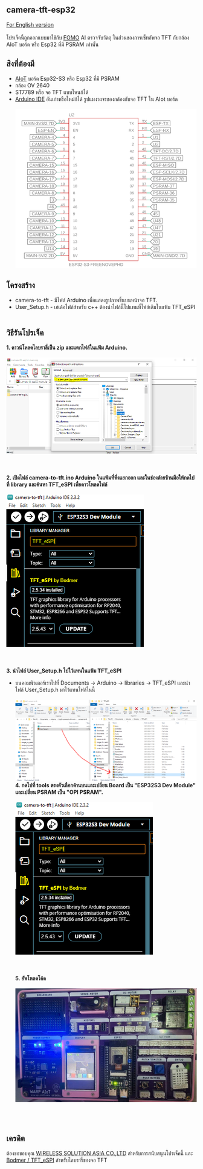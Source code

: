 ## camera-tft-esp32
 [For English version](https://github.com/San279/AIoT_Board/blob/main/camera-tft-esp32/README.md)
 <br/>
 <br/>
 โปรเจ็คนี้ถูกออกแบบมาใช้กับ [FOMO](https://docs.edgeimpulse.com/docs/edge-impulse-studio/learning-blocks/object-detection/fomo-object-detection-for-constrained-devices) AI ตรวจจับวัตถุ ในส่วนของการเซ็ทอัพจอ TFT กับกล้อง AIoT บอร์ด หรือ Esp32 ที่มี PSRAM เท่านั้น
<br/>
## สิงที่ต้องมี
 - [AIoT](https://wirelesssolution.asia/) บอร์ด Esp32-S3 หรือ Esp32 ที่มี PSRAM
 - กล้อง OV 2640
 - ST7789 หรือ จอ TFT แบบไหนก้ได้ <br/>
 - [Arduino IDE](https://www.arduino.cc/en/software) อันเก่าหรือใหม่ก้ได้
   รูปแผงวงจรของกล้องกับจอ TFT ใน AIot บอร์ด <br/> <br/>
  ![alt_text](/camera-tft-esp32/images-for-readme/pinout.PNG)
## โครงสร้าง
 - camera-to-tft - มีไฟล์ Arduino เพื่อแสดงรูปภาพขึ้นบนหน้าจอ TFT.
 - User_Setup.h - เฮเด้อไฟล์สำหรับ c++ ต้องนำไฟล์นี้ไปแทนที่ไฟล์เดิมในแฟ้ม TFT_eSPI  <br/> <br/>
## วิธีรันโปรเจ็ค
<strong> 1. ดาวน์โหลดไลบราลี่เป็น zip และแตกไฟล์ในแฟ้ม Arduino. </strong>
<br /><br />
![alt_text](/camera-tft-esp32/images-for-readme/download_directory.PNG)
<br /><br /><br /><br />
<strong> 2. เปิดไฟล์ camera-to-tft.ino Arduino ในแฟ้มที่พึ่งแยกออก และในช่องด้ายซ้านมือให้กดไปที่ library และค้นหา TFT_eSPI เพื่อดาวโหลดไฟล์</strong>
<br /><br />
![alt_text](/camera-tft-esp32/images-for-readme/library_manager.PNG)
<br /><br /><br /><br />
<strong> 3. นำไฟล์ User_Setup.h ไปใว้แทนในแฟ้ม TFT_eSPI </strong> 
 - บนคอมพิวเตอร์เราไปที่ Documents -> Arduino -> libraries -> TFT_eSPI และนำไฟล์ User_Setup.h มาใว้แทนไฟล์ในนี้
<br/><br/>
![alt_text](/camera-tft-esp32/images-for-readme/replace.PNG)
<strong> 4. กดไปที่ tools ตรงตัวเลือกด้านบนและเปลี่ยน Board เป็น "ESP32S3 Dev Module" และเปลี่ยน PSRAM เป็น "OPI PSRAM".  </strong>
<br /><br />
![alt_text](/camera-tft-esp32/images-for-readme/library_manager.PNG)
<br /><br /><br /><br />
<strong> 5. อัพโหลดโค้ด </strong> <br/> <br/>
![alt_text](/camera-tft-esp32/images-for-readme/AIOT.PNG)
<br /><br /><br /><br />
## เครดิต
ต้องขอขอบคุณ [WIRELESS SOLUTION ASIA CO.,LTD](https://wirelesssolution.asia/) สำหรับการสนับสนุนโปรเจ็คนี้ และ [Bodmer / TFT_eSPI](https://github.com/Bodmer/TFT_eSPI/blob/master/README.md)
สำหรับไลบรารี่ของจอ TFT
